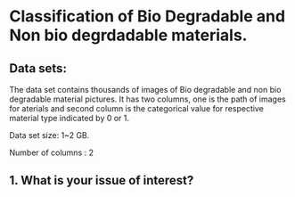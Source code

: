 # Classification of Bio Degradable and Non bio degrdadable materials.

## Data sets:

The data set contains thousands of images of Bio degradable and non bio degradable material pictures. It has two columns, one is the path of images for aterials and second column is the categorical value for respective material type indicated by 0 or 1.

Data set size: 1~2 GB.

Number of columns : 2

## 1. What is your issue of interest?

